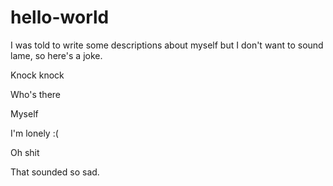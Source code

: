 # hello-world

I was told to write some descriptions about myself but I don't want to sound lame, so here's a joke.

Knock knock

Who's there

Myself

I'm lonely :(

Oh shit

That sounded so sad.
